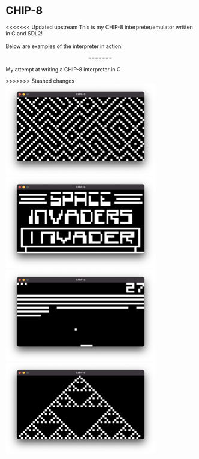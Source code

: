 # CHIP-8
<<<<<<< Updated upstream
This is my CHIP-8 interpreter/emulator written in C and SDL2!
<br></br>
Below are examples of the interpreter in action.

<p align = "center">
=======

My attempt at writing a CHIP-8 interpreter in C

<p align = "left">
>>>>>>> Stashed changes
  <img src="chip8_maze.png" width = "400"/>
  <img src="chip8_space_invaders.png" width = "400"/>
  <img src="chip8_breakout.png" width = "400"/>
  <img src = "chip8_sierpinski.png" width = "400"/>
</p>
